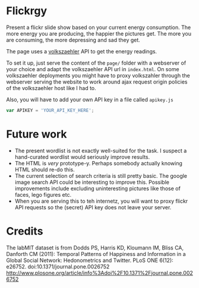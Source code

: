 Flickrgy
========

Present a flickr slide show based on your current energy consumption. The more energy you are producing, the happier the pictures get. The more you are consuming, the more depressing and sad they get.

The page uses a [volkszaehler](http://www.volkszaehler.org/) API to get the energy readings.

To set it up, just serve the content of the ```page/``` folder with a webserver of your choice and adapt the volkszaehler API url in ```index.html```. On some volkszaehler deployments you might have to proxy volkszahler through the webserver serving the website to work around ajax request origin policies of the volkszaehler host like I had to.

Also, you will have to add your own API key in a file called ```apikey.js```
```javascript
var APIKEY = 'YOUR_API_KEY_HERE';
```

Future work
===========

* The present wordlist is not exactly well-suited for the task. I suspect a hand-curated wordlist would seriously improve results.
* The HTML is *very* prototype-y. Perhaps somebody actually knowing HTML should re-do this.
* The current selection of search criteria is still pretty basic. The google image search API could be interesting to improve this. Possible improvements include excluding uninteresting pictures like those of faces, lego figures etc.
* When you are serving this to teh internetz, you will want to proxy flickr API requests so the (secret) API key does not leave your server.

Credits
=======
The labMIT dataset is from Dodds PS, Harris KD, Kloumann IM, Bliss CA, Danforth CM (2011): Temporal Patterns of Happiness and Information in a Global Social Network: Hedonometrics and Twitter. PLoS ONE 6(12): e26752. doi:10.1371/journal.pone.0026752 http://www.plosone.org/article/info%3Adoi%2F10.1371%2Fjournal.pone.0026752

